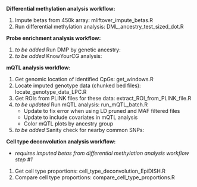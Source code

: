 **Differential methylation analysis workflow:**
1) Impute betas from 450k array: mliftover_impute_betas.R
2) Run differential methylation analysis: DML_ancestry_test_sized_dot.R

**Probe enrichment analysis workflow:**
1) *to be added* Run DMP by genetic ancestry:
2) *to be added* KnowYourCG analysis:

**mQTL analysis workflow:**
1) Get genomic location of identified CpGs: get_windows.R
2) Locate imputed genotype data (chunked bed files): locate_genotype_data_LPC.R
3) Get ROIs from PLINK files for these data: extract_ROI_from_PLINK_file.R
4) *to be updated* Run mQTL analysis: run_mQTL_batch.R
     - Update to fix error when using LD pruned and MAF filtered files
     - Update to include covariates in mQTL analysis
     - Color mQTL plots by ancestry group
5) *to be added* Sanity check for nearby common SNPs: 

**Cell type deconvolution analysis workflow:**
- *requires imputed betas from differential methylation analysis workflow step #1*
1) Get cell type proportions: cell_type_deconvolution_EpiDISH.R
2) Compare cell type proportions: compare_cell_type_proportions.R

